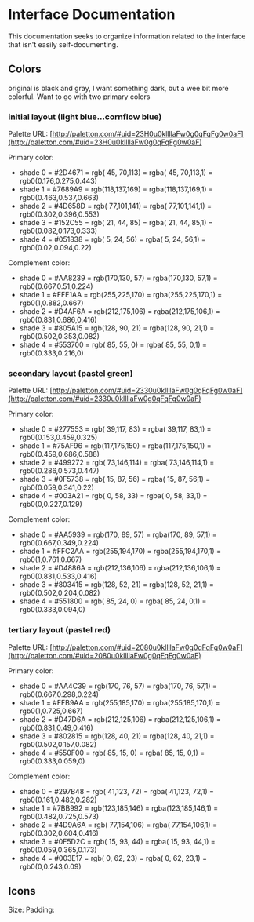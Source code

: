 # Interface Documentation

This documentation seeks to organize information related to the interface that isn't easily self-documenting.

## Colors

original is black and gray, I want something dark, but a wee bit more colorful. Want to go with two primary colors

### initial layout (light blue...cornflow blue)

Palette URL: [http://paletton.com/#uid=23H0u0kllllaFw0g0qFqFg0w0aF](http://paletton.com/#uid=23H0u0kllllaFw0g0qFqFg0w0aF)

Primary color:

* shade 0 = #2D4671 = rgb( 45, 70,113) = rgba( 45, 70,113,1) = rgb0(0.176,0.275,0.443)
* shade 1 = #7689A9 = rgb(118,137,169) = rgba(118,137,169,1) = rgb0(0.463,0.537,0.663)
* shade 2 = #4D658D = rgb( 77,101,141) = rgba( 77,101,141,1) = rgb0(0.302,0.396,0.553)
* shade 3 = #152C55 = rgb( 21, 44, 85) = rgba( 21, 44, 85,1) = rgb0(0.082,0.173,0.333)
* shade 4 = #051838 = rgb(  5, 24, 56) = rgba(  5, 24, 56,1) = rgb0(0.02,0.094,0.22)

Complement color:

* shade 0 = #AA8239 = rgb(170,130, 57) = rgba(170,130, 57,1) = rgb0(0.667,0.51,0.224)
* shade 1 = #FFE1AA = rgb(255,225,170) = rgba(255,225,170,1) = rgb0(1,0.882,0.667)
* shade 2 = #D4AF6A = rgb(212,175,106) = rgba(212,175,106,1) = rgb0(0.831,0.686,0.416)
* shade 3 = #805A15 = rgb(128, 90, 21) = rgba(128, 90, 21,1) = rgb0(0.502,0.353,0.082)
* shade 4 = #553700 = rgb( 85, 55,  0) = rgba( 85, 55,  0,1) = rgb0(0.333,0.216,0)

### secondary layout (pastel green)

Palette URL: [http://paletton.com/#uid=2330u0kllllaFw0g0qFqFg0w0aF](http://paletton.com/#uid=2330u0kllllaFw0g0qFqFg0w0aF)


Primary color:

* shade 0 = #277553 = rgb( 39,117, 83) = rgba( 39,117, 83,1) = rgb0(0.153,0.459,0.325)
* shade 1 = #75AF96 = rgb(117,175,150) = rgba(117,175,150,1) = rgb0(0.459,0.686,0.588)
* shade 2 = #499272 = rgb( 73,146,114) = rgba( 73,146,114,1) = rgb0(0.286,0.573,0.447)
* shade 3 = #0F5738 = rgb( 15, 87, 56) = rgba( 15, 87, 56,1) = rgb0(0.059,0.341,0.22)
* shade 4 = #003A21 = rgb(  0, 58, 33) = rgba(  0, 58, 33,1) = rgb0(0,0.227,0.129)

Complement color:

* shade 0 = #AA5939 = rgb(170, 89, 57) = rgba(170, 89, 57,1) = rgb0(0.667,0.349,0.224)
* shade 1 = #FFC2AA = rgb(255,194,170) = rgba(255,194,170,1) = rgb0(1,0.761,0.667)
* shade 2 = #D4886A = rgb(212,136,106) = rgba(212,136,106,1) = rgb0(0.831,0.533,0.416)
* shade 3 = #803415 = rgb(128, 52, 21) = rgba(128, 52, 21,1) = rgb0(0.502,0.204,0.082)
* shade 4 = #551800 = rgb( 85, 24,  0) = rgba( 85, 24,  0,1) = rgb0(0.333,0.094,0)

### tertiary layout (pastel red)

Palette URL: [http://paletton.com/#uid=2080u0kllllaFw0g0qFqFg0w0aF](http://paletton.com/#uid=2080u0kllllaFw0g0qFqFg0w0aF)

Primary color:

* shade 0 = #AA4C39 = rgb(170, 76, 57) = rgba(170, 76, 57,1) = rgb0(0.667,0.298,0.224)
* shade 1 = #FFB9AA = rgb(255,185,170) = rgba(255,185,170,1) = rgb0(1,0.725,0.667)
* shade 2 = #D47D6A = rgb(212,125,106) = rgba(212,125,106,1) = rgb0(0.831,0.49,0.416)
* shade 3 = #802815 = rgb(128, 40, 21) = rgba(128, 40, 21,1) = rgb0(0.502,0.157,0.082)
* shade 4 = #550F00 = rgb( 85, 15,  0) = rgba( 85, 15,  0,1) = rgb0(0.333,0.059,0)

Complement color:

* shade 0 = #297B48 = rgb( 41,123, 72) = rgba( 41,123, 72,1) = rgb0(0.161,0.482,0.282)
* shade 1 = #7BB992 = rgb(123,185,146) = rgba(123,185,146,1) = rgb0(0.482,0.725,0.573)
* shade 2 = #4D9A6A = rgb( 77,154,106) = rgba( 77,154,106,1) = rgb0(0.302,0.604,0.416)
* shade 3 = #0F5D2C = rgb( 15, 93, 44) = rgba( 15, 93, 44,1) = rgb0(0.059,0.365,0.173)
* shade 4 = #003E17 = rgb(  0, 62, 23) = rgba(  0, 62, 23,1) = rgb0(0,0.243,0.09)

## Icons

Size:
Padding:
